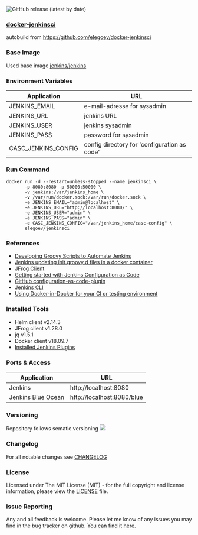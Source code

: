 ![GitHub release (latest by date)](https://img.shields.io/github/v/release/elegoev/docker-jenkinsci?style=plastic)

### [docker-jenkinsci](https://github.com/elegoev/docker-jenkinsci)
autobuild from https://github.com/elegoev/docker-jenkinsci

### Base Image
Used base image [jenkins/jenkins](https://hub.docker.com/r/jenkins/jenkins)

### Environment Variables
| Application          | URL                                          |
|----------------------|----------------------------------------------|
| JENKINS_EMAIL        | e-mail-adresse for sysadmin                  |
| JENKINS_URL          | jenkins URL                                  |
| JENKINS_USER         | jenkins sysadmin                             |
| JENKINS_PASS         | password for sysadmin                        |
| CASC_JENKINS_CONFIG  | config directory for 'configuration as code' |

### Run Command
    docker run -d --restart=unless-stopped --name jenkinsci \
           -p 8080:8080 -p 50000:50000 \
           -v jenkins:/var/jenkins_home \
           -v /var/run/docker.sock:/var/run/docker.sock \
           -e JENKINS_EMAIL="admin@localhost" \
           -e JENKINS_URL="http://localhost:8080/" \
           -e JENKINS_USER="admin" \
           -e JENKINS_PASS="admin" \
           -e CASC_JENKINS_CONFIG="/var/jenkins_home/casc-config" \
           elegoev/jenkinsci

### References
- [Developing Groovy Scripts to Automate Jenkins](https://brokenco.de/2017/07/24/groovy-automation-for-jenkins.html)
- [Jenkins updating init.groovy.d files in a docker container](https://stackoverflow.com/questions/45818327/jenkins-updating-init-groovy-d-files-in-a-docker-container)
- [JFrog Client](https://www.jfrog.com/confluence/display/CLI/CLI+for+JFrog+Artifactory)
- [Getting started with Jenkins Configuration as Code](https://www.praqma.com/stories/start-jenkins-config-as-code/)
- [GitHub configuration-as-code-plugin](https://github.com/jenkinsci/configuration-as-code-plugin/tree/master/demos)
- [Jenkins CLI](https://jenkins.io/doc/book/managing/cli/#using-the-cli-client)
- [Using Docker-in-Docker for your CI or testing environment](https://jpetazzo.github.io/2015/09/03/do-not-use-docker-in-docker-for-ci/)

### Installed Tools
- Helm client v2.14.3
- JFrog client v1.28.0
- jq v1.5.1
- Docker client v18.09.7
- [Installed Jenkins Plugins](https://github.com/elegoev/docker-jenkinsci/blob/master/data/plugins.txt)

### Ports & Access
| Application          | URL                         |
|----------------------|-----------------------------|
| Jenkins              | http://localhost:8080       |
| Jenkins Blue Ocean   | http://localhost:8080/blue  |

### Versioning
Repository follows sematic versioning  [![](https://img.shields.io/badge/semver-2.0.0-green.svg)](http://semver.org)

### Changelog
For all notable changes see [CHANGELOG](https://github.com/elegoev/docker-jenkinsci/blob/master/CHANGELOG.md)

### License
Licensed under The MIT License (MIT) - for the full copyright and license information, please view the [LICENSE](https://github.com/elegoev/docker-jenkinsci/blob/master/LICENSE) file.

### Issue Reporting
Any and all feedback is welcome.  Please let me know of any issues you may find in the bug tracker on github. You can find it [here. ](https://github.com/elegoev/docker-jenkinsci/issues)

